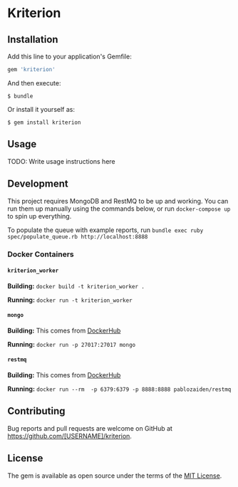 # Kriterion

## Installation

Add this line to your application's Gemfile:

```ruby
gem 'kriterion'
```

And then execute:

    $ bundle

Or install it yourself as:

    $ gem install kriterion

## Usage

TODO: Write usage instructions here

## Development

This project requires MongoDB and RestMQ to be up and working. You can run them up manually using the commands below, or run `docker-compose up` to spin up everything.

To populate the queue with example reports, run `bundle exec ruby spec/populate_queue.rb http://localhost:8888`

### Docker Containers

#### `kriterion_worker`

**Building:** `docker build -t kriterion_worker .`

**Running:** `docker run -t kriterion_worker`

#### `mongo`

**Building:** This comes from [DockerHub](https://hub.docker.com/_/mongo/)

**Running:** `docker run -p 27017:27017 mongo`

#### `restmq`

**Building:** This comes from [DockerHub](https://hub.docker.com/r/pablozaiden/restmq/)

**Running:** `docker run --rm  -p 6379:6379 -p 8888:8888 pablozaiden/restmq`


## Contributing

Bug reports and pull requests are welcome on GitHub at https://github.com/[USERNAME]/kriterion.

## License

The gem is available as open source under the terms of the [MIT License](https://opensource.org/licenses/MIT).
